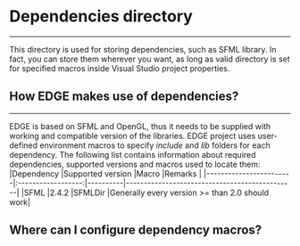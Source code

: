 # Dependencies directory
---
This directory is used for storing dependencies, such as SFML library.
In fact, you can store them wherever you want, as long as valid directory is set for specified macros inside Visual Studio project properties.
## How EDGE makes use of dependencies?
---
EDGE is based on SFML and OpenGL, thus it needs to be supplied with working and compatible version of the libraries.
EDGE project uses user-defined environment macros to specify *include* and *lib* folders for each dependency.
The following list contains information about required dependencies, supported versions and macros used to locate them:
|Dependency              |Supported version   |Macro     |Remarks                                        |
|------------------------|:------------------:|----------|-----------------------------------------------|
|SFML                    |2.4.2               |SFMLDir   |Generally every version >= than 2.0 should work|
## Where can I configure dependency macros?

